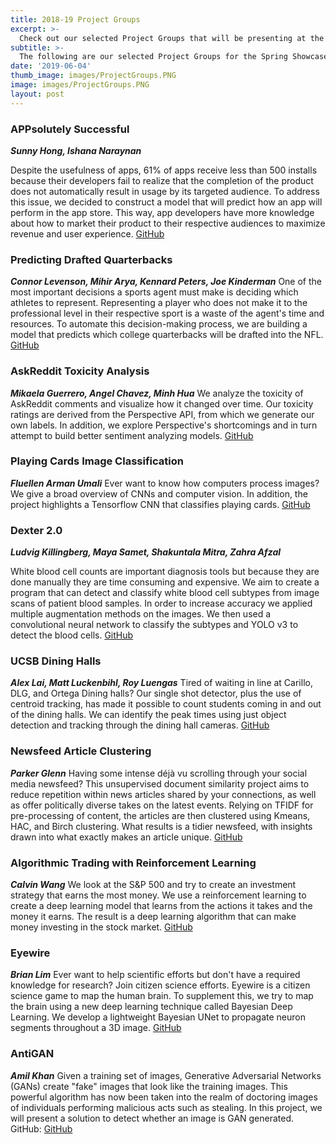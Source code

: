 ```yaml
---
title: 2018-19 Project Groups
excerpt: >-
  Check out our selected Project Groups that will be presenting at the Spring Showcase!
subtitle: >-
  The following are our selected Project Groups for the Spring Showcase! Learn what each of their projects are centered around!
date: '2019-06-04'
thumb_image: images/ProjectGroups.PNG
image: images/ProjectGroups.PNG
layout: post
---
```


### APPsolutely Successful

***Sunny Hong, Ishana Naraynan***

Despite the usefulness of apps, 61% of apps receive less than 500 installs because their developers fail to realize that the completion of the product does not automatically result in usage by its targeted audience. To address this issue, we decided to construct a model that will predict how an app will perform in the app store. This way, app developers have more knowledge about how to market their product to their respective audiences to maximize revenue and user experience.
[GitHub](https://github.com/sunny7x7/TrendingApp "APPsolutely Successful")

### Predicting Drafted Quarterbacks
***Connor Levenson, Mihir Arya, Kennard Peters, Joe Kinderman***
One of the most important decisions a sports agent must make is deciding which athletes to represent. Representing a player who does not make it to the professional level in their respective sport is a waste of the agent's time and resources. To automate this decision-making process, we are building a model that predicts which college quarterbacks will be drafted into the NFL.
[GitHub](https://github.com/amadorosebery/NFL-Draft-Model "Predicting Drafted Quarterbacks")

### AskReddit Toxicity Analysis
***Mikaela Guerrero, Angel Chavez, Minh Hua***
We analyze the toxicity of AskReddit comments and visualize how it changed over time. Our toxicity ratings are derived from the Perspective API, from which we generate our own labels. In addition, we explore Perspective's shortcomings and in turn attempt to build better sentiment analyzing models.
[GitHub](https://github.com/Mikaela-G/Reddit_Toxicounter "AskReddit Toxicity Analysis")

### Playing Cards Image Classification
***Fluellen Arman Umali***
Ever want to know how computers process images? We give a broad overview of CNNs and computer vision. In addition, the project highlights a Tensorflow CNN that classifies playing cards.
[GitHub](https://github.com/ezhong0/royal-flush "Playing Cards Image Classification")

### Dexter 2.0
***Ludvig Killingberg, Maya Samet, Shakuntala Mitra, Zahra Afzal***

White blood cell counts are important diagnosis tools but because they are done manually they are time consuming and expensive. We aim to create a program that can detect and classify white blood cell subtypes from image scans of patient blood samples. In order to increase accuracy we applied multiple augmentation methods on the images. We then used a convolutional neural network to classify the subtypes and YOLO v3 to detect the blood cells.
[GitHub](https://github.com/ludvigk/blood "Dexter 2.0")

### UCSB Dining Halls
***Alex Lai, Matt Luckenbihl, Roy Luengas***
Tired of waiting in line at Carillo, DLG, and Ortega Dining halls? Our single shot detector, plus the use of centroid tracking, has made it possible to count students coming in and out of the dining halls. We can identify the peak times using just object detection and tracking through the dining hall cameras.
[GitHub](https://github.com/dining-hall-warriors/dining-hall-ds "UCSB Dining Halls")

### Newsfeed Article Clustering
***Parker Glenn***
Having some intense déjà vu scrolling through your social media newsfeed? This unsupervised document similarity project aims to reduce repetition within news articles shared by your connections, as well as offer politically diverse takes on the latest events. Relying on TFIDF for pre-processing of content, the articles are then clustered using Kmeans, HAC, and Birch clustering. What results is a tidier newsfeed, with insights drawn into what exactly makes an article unique.
[GitHub](https://github.com/parkervg/news-article-clustering "Newsfeed Article Clustering")

### Algorithmic Trading with Reinforcement Learning
***Calvin Wang***
We look at the S&P 500 and try to create an investment strategy that earns the most money. We use a reinforcement learning to create a deep learning model that learns from the actions it takes and the money it earns. The result is a deep learning algorithm that can make money investing in the stock market.
[GitHub](https://github.com/calvin-is-seksy/moneyMaker "Algorithmic Trading with Reinforcement Learning")

### Eyewire
***Brian Lim***
Ever want to help scientific efforts but don't have a required knowledge for research? Join citizen science efforts. Eyewire is a citizen science game to map the human brain. To supplement this, we try to map the brain using a new deep learning technique called Bayesian Deep Learning. We develop a lightweight Bayesian UNet to propagate neuron segments throughout a 3D image.
[GitHub](https://github.com/BLimmie/eyewire_validator "Eyewire")

### AntiGAN
***Amil Khan***
Given a training set of images, Generative Adversarial Networks (GANs) create "fake" images that look like the training images. This powerful algorithm has now been taken into the realm of doctoring images of individuals performing malicious acts such as stealing. In this project, we will present a solution to detect whether an image is GAN generated.
GitHub:
[GitHub](https://github.com/amilworks/GanDetection "AntiGAN")
